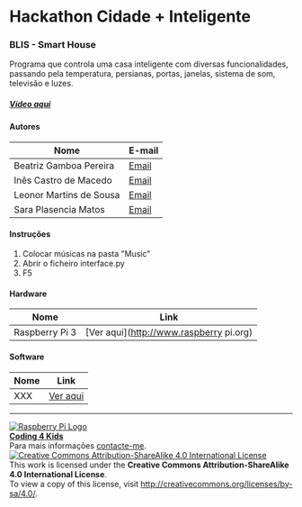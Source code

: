 # Hackathon Cidade + Inteligente  

### BLIS - Smart House

Programa que controla uma casa inteligente com diversas funcionalidades, passando pela temperatura, persianas, portas, janelas, sistema de som, televisão e luzes.

##### [Vídeo aqui](Demo/blis.mp4?raw=true)  

#### Autores  

|Nome  |E-mail  |  
|---|---| 
|Beatriz Gamboa Pereira  |[Email](beatrizgpereira@gmail.com)  |  
|Inês Castro de Macedo  |[Email](necas.macedo1@live.com.pt)  |  
|Leonor Martins de Sousa  |[Email](leonormsousa@sapo.pt)  |  
|Sara Plasencia Matos  |[Email](sara.plasencia.matos@gmail.com)  |  

#### Instruções

1. Colocar músicas na pasta "Music"
2. Abrir o ficheiro interface.py
3. F5

#### Hardware  

|Nome  |Link  |  
|---|---|
|Raspberry Pi 3  |[Ver aqui](http://www.raspberry pi.org)  |  

#### Software  

|Nome  |Link  |  
|---|---|  
|XXX  |[Ver aqui](http://www.xxx.yyy)  |  


***  
[![Raspberry Pi Logo](https://upload.wikimedia.org/wikipedia/en/thumb/c/cb/Raspberry_Pi_Logo.svg/50px-Raspberry_Pi_Logo.svg.png)](http://raspberrypi.org)   
[**Coding 4 Kids**](http://coding4kids.github.io/coding4kids/)  
Para mais informações [contacte-me](mailto:nunofilipesantos@gmail.com).  
[![Creative Commons Attribution-ShareAlike 4.0 International License](https://licensebuttons.net/l/by-sa/4.0/88x31.png)](http://creativecommons.org/licenses/by-sa/4.0/)  
This work is licensed under the **Creative Commons Attribution-ShareAlike 4.0 International License**.  
To view a copy of this license, visit http://creativecommons.org/licenses/by-sa/4.0/.  
